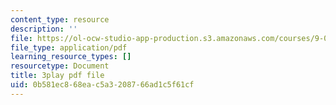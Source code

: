 ```yaml
---
content_type: resource
description: ''
file: https://ol-ocw-studio-app-production.s3.amazonaws.com/courses/9-00sc-introduction-to-psychology-fall-2011/0b581ec868eac5a3208766ad1c5f61cf_QvK6YdFKMY8.pdf
file_type: application/pdf
learning_resource_types: []
resourcetype: Document
title: 3play pdf file
uid: 0b581ec8-68ea-c5a3-2087-66ad1c5f61cf
---
```


